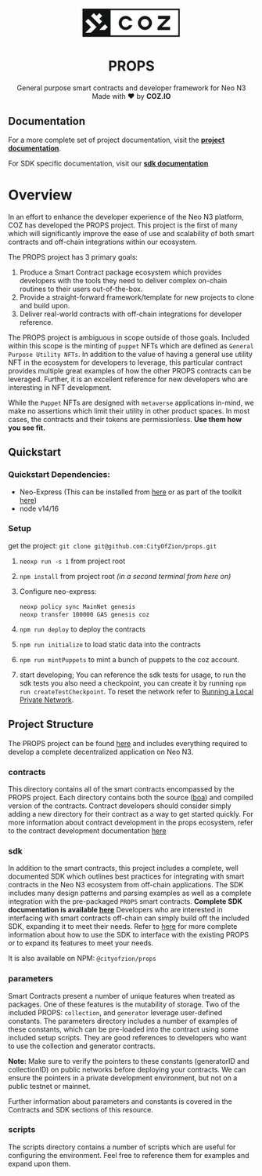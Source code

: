 <p align="center">
  <img
    src="https://raw.githubusercontent.com/CityOfZion/wallet-connect-sdk/develop/.github/resources/images/coz.png"
    width="200px;"></img>
</p>

<h1 align="center">PROPS</h1>

<p align="center">
  General purpose smart contracts and developer framework for Neo N3
  <br/> Made with ❤ by <b>COZ.IO</b>
</p>

## Documentation

For a more complete set of
project documentation, visit the [**project documentation**](https://props.coz.io/d).

For SDK specific documentation, visit our [**sdk documentation**](https://props.coz.io/d/docs/sdk/ts/)

# Overview

In an effort to enhance the developer experience of the Neo N3 platform, COZ has developed the PROPS project. This project is the first of many which
will significantly improve the ease of use and scalability of both smart contracts and off-chain integrations within our ecosystem.

The PROPS project has 3 primary goals:

1. Produce a Smart Contract package ecosystem which provides developers with the tools they need to deliver complex on-chain routines to their users out-of-the-box.
2. Provide a straight-forward framework/template for new projects to clone and build upon.
3. Deliver real-world contracts with off-chain integrations for developer reference.

The PROPS project is ambiguous in scope outside of those goals. Included within this scope is the minting of `puppet` NFTs which
are defined as `General Purpose Utility NFTs`. In addition to the value of having a general use utility NFT in the ecosystem for developers to leverage,
this particular contract provides multiple great examples of how the other PROPS contracts can be leveraged. Further, it is an excellent reference for
new developers who are interesting in NFT development.

While the `Puppet` NFTs are designed with `metaverse` applications in-mind, we make no assertions which limit their
utility in other product spaces. In most cases, the contracts and their tokens are permissionless. **Use them how you see fit.**

## Quickstart

### Quickstart Dependencies:

- Neo-Express (This can be installed from [here](https://github.com/neo-project/neo-express) or as part of the toolkit [here](https://github.com/neo-project/neo-debugger))
- node v14/16

### Setup

get the project: `git clone git@github.com:CityOfZion/props.git`

1. `neoxp run -s 1` from project root
2. `npm install` from project root _(in a second terminal from here on)_
3. Configure neo-express:

   ```
   neoxp policy sync MainNet genesis
   neoxp transfer 100000 GAS genesis coz
   ```

4. `npm run deploy` to deploy the contracts
5. `npm run initialize` to load static data into the contracts
6. `npm run mintPuppets` to mint a bunch of puppets to the coz account.
7. start developing; You can reference the sdk tests for usage, to run the sdk tests you also need a checkpoint, you can create it by running `npm run createTestCheckpoint`. To reset the network refer to [Running a Local Private Network](https://props.coz.io/d/docs/contracts/#running-a-local-private-network).

## Project Structure

The PROPS project can be found [here](https://github.com/CityOfZion/props) and includes everything required to develop
a complete decentralized application on Neo N3.

### contracts

This directory contains all of the smart contracts encompassed by the PROPS project. Each directory contains both the
source ([boa](https://github.com/CityOfZion/neo3-boa)) and compiled version of the contracts.
Contract developers should consider simply adding a new directory for their contract as a way to get started quickly.
For more information about contract development in the props ecosystem, refer to the contract development
documentation [here](https://props.coz.io/d/docs/contracts/)

### sdk

In addition to the smart contracts, this project includes a complete, well documented SDK which outlines best practices for
integrating with smart contracts in the Neo N3 ecosystem from off-chain applications. The SDK includes many design patterns and parsing examples as well as
a complete integration with the pre-packaged `PROPS` smart contracts. **Complete SDK documentation is available [here](https://props.coz.io/d/docs/sdk/ts/)**
Developers who are interested in interfacing with smart contracts off-chain can simply build off the included SDK, expanding it to meet their needs.
Refer to [here](https://props.coz.io/d/docs/sdk/ts/) for more complete information about how to use the SDK to interface with the existing PROPS or to expand its
features to meet your needs.

It is also available on NPM: `@cityofzion/props`

### parameters

Smart Contracts present a number of unique features when treated as packages. One of these features is the mutability of storage.
Two of the included PROPS: `collection`, and `generator` leverage user-defined constants. The parameters directory includes a number of examples of these constants, which can be
pre-loaded into the contract using some included setup scripts. They are good references to developers who want to use the collection and generator contracts.

**Note:** Make sure to verify the pointers to these constants (generatorID and collectionID) on public networks before deploying your contracts. We can ensure the pointers in a
private development environment, but not on a public testnet or mainnet.

Further information about parameters and constants is covered in the Contracts and SDK sections of this resource.

### scripts

The scripts directory contains a number of scripts which are useful for configuring the environment. Feel free to reference them for examples and expand upon them.
